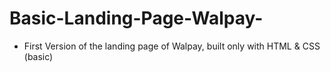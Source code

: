 # Basic-Landing-Page-Walpay-
- First Version of the landing page of Walpay, built only with HTML &amp; CSS (basic) 
